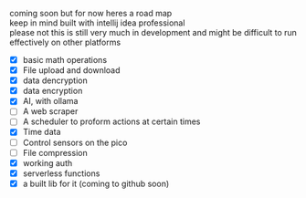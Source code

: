 coming soon but for now heres a road map   
keep in mind built with intellij idea professional   
please not this is still very much in development and might be difficult to run effectively on other platforms  


- [x] basic math operations  
- [x] File upload and download      
- [x] data dencryption   
- [x] data encryption   
- [x]  AI, with ollama  
- [ ]  A web scraper   
- [ ]  A scheduler to proform actions at certain times
- [x] Time data   
- [ ] Control sensors on the pico    
- [ ] File compression
- [x] working auth
- [x] serverless functions
- [x] a built lib for it  (coming to github soon)
